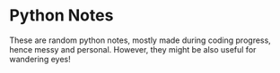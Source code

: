 # Python Notes  
                                
    
These are random python notes, mostly made during coding progress, hence messy and personal. However, they might be also useful for wandering eyes! 


